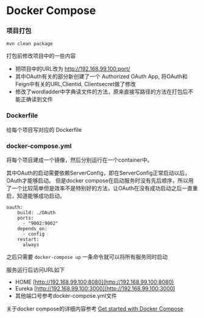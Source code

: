 # Docker Compose

### 项目打包

```mvn clean package```

打包前修改项目中的一些内容

+ 把项目中的URL改为 http://192.168.99.100:port/
+ 其中OAuth有关的部分新创建了一个 Authorized OAuth App, 将OAuth和Feign中有关的URL,Clientid, Clientsecret做了修改
+ 修改了wordladder中字典读文件的方法，原来直接写路径的方法在打包后不能正确读到文件

### Dockerfile

给每个项目写对应的 Dockerfile

### docker-compose.yml

将每个项目建成一个镜像，然后分别运行在一个container中。

其中OAuth的启动需要依赖ServerConfig，即在ServerConfig正常启动以后，OAuth才能够启动。
但是docker compose在启动服务时没有先后顺序，所以用了一个比较简单但是效率不是特别好的方法，让OAuth在没有成功启动之后一直重启，知道能够成功启动。

``` docker
oauth:
    build: ./OAuth
    ports:
      - "9002:9002"
    depends_on:
      - config
    restart:
      always
```

之后只需要
```docker-compose up```
一条命令就可以将所有服务同时启动

服务运行后访问URL如下

+ HOME [http://192.168.99.100:8080](http://192.168.99.100:8080)
+ Eureka [http://192.168.99.100:3000](http://192.168.99.100:3000)
+ 其他端口号参考docker-compose.yml文件

关于docker compose的详细内容参考
[Get started with Docker Compose](https://docs.docker.com/compose/gettingstarted/)
